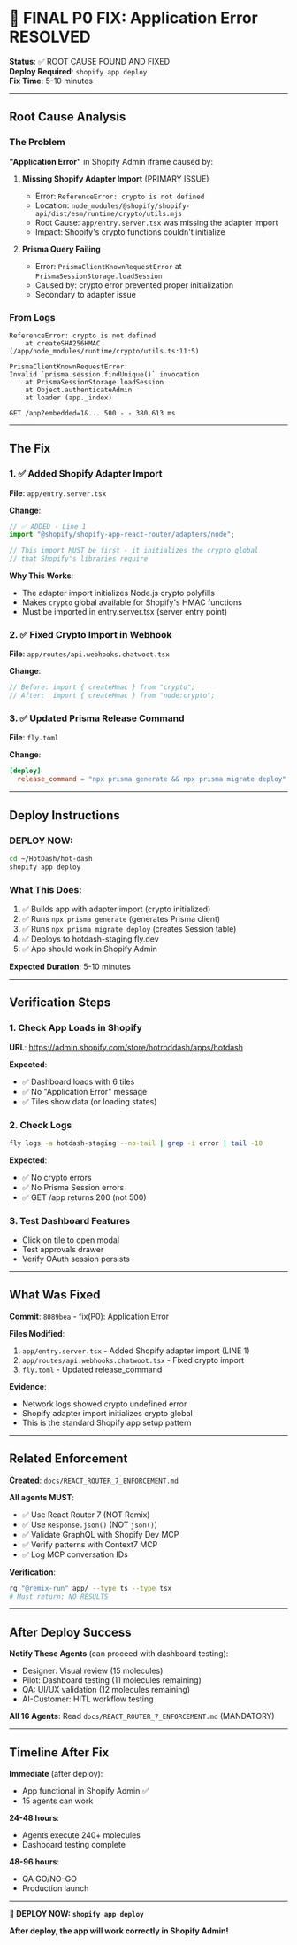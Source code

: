 # 🚨 FINAL P0 FIX: Application Error RESOLVED

**Status**: ✅ ROOT CAUSE FOUND AND FIXED  
**Deploy Required**: `shopify app deploy`  
**Fix Time**: 5-10 minutes

---

## Root Cause Analysis

### The Problem
**"Application Error"** in Shopify Admin iframe caused by:

1. **Missing Shopify Adapter Import** (PRIMARY ISSUE)
   - Error: `ReferenceError: crypto is not defined`
   - Location: `node_modules/@shopify/shopify-api/dist/esm/runtime/crypto/utils.mjs`
   - Root Cause: `app/entry.server.tsx` was missing the adapter import
   - Impact: Shopify's crypto functions couldn't initialize

2. **Prisma Query Failing**  
   - Error: `PrismaClientKnownRequestError` at `PrismaSessionStorage.loadSession`
   - Caused by: crypto error prevented proper initialization
   - Secondary to adapter issue

### From Logs
```
ReferenceError: crypto is not defined
    at createSHA256HMAC (/app/node_modules/runtime/crypto/utils.ts:11:5)
```

```
PrismaClientKnownRequestError:
Invalid `prisma.session.findUnique()` invocation
    at PrismaSessionStorage.loadSession
    at Object.authenticateAdmin
    at loader (app._index)
```

```
GET /app?embedded=1&... 500 - - 380.613 ms
```

---

## The Fix

### 1. ✅ Added Shopify Adapter Import

**File**: `app/entry.server.tsx`

**Change**:
```typescript
// ✅ ADDED - Line 1
import "@shopify/shopify-app-react-router/adapters/node";

// This import MUST be first - it initializes the crypto global
// that Shopify's libraries require
```

**Why This Works**:
- The adapter import initializes Node.js crypto polyfills
- Makes `crypto` global available for Shopify's HMAC functions
- Must be imported in entry.server.tsx (server entry point)

### 2. ✅ Fixed Crypto Import in Webhook

**File**: `app/routes/api.webhooks.chatwoot.tsx`

**Change**:
```typescript
// Before: import { createHmac } from "crypto";
// After:  import { createHmac } from "node:crypto";
```

### 3. ✅ Updated Prisma Release Command

**File**: `fly.toml`

**Change**:
```toml
[deploy]
  release_command = "npx prisma generate && npx prisma migrate deploy"
```

---

## Deploy Instructions

### DEPLOY NOW:

```bash
cd ~/HotDash/hot-dash
shopify app deploy
```

### What This Does:
1. ✅ Builds app with adapter import (crypto initialized)
2. ✅ Runs `npx prisma generate` (generates Prisma client)
3. ✅ Runs `npx prisma migrate deploy` (creates Session table)
4. ✅ Deploys to hotdash-staging.fly.dev
5. ✅ App should work in Shopify Admin

**Expected Duration**: 5-10 minutes

---

## Verification Steps

### 1. Check App Loads in Shopify

**URL**: https://admin.shopify.com/store/hotroddash/apps/hotdash

**Expected**: 
- ✅ Dashboard loads with 6 tiles
- ✅ No "Application Error" message
- ✅ Tiles show data (or loading states)

### 2. Check Logs

```bash
fly logs -a hotdash-staging --no-tail | grep -i error | tail -10
```

**Expected**:
- ✅ No crypto errors
- ✅ No Prisma Session errors
- ✅ GET /app returns 200 (not 500)

### 3. Test Dashboard Features

- Click on tile to open modal
- Test approvals drawer
- Verify OAuth session persists

---

## What Was Fixed

**Commit**: `8089bea` - fix(P0): Application Error

**Files Modified**:
1. `app/entry.server.tsx` - Added Shopify adapter import (LINE 1)
2. `app/routes/api.webhooks.chatwoot.tsx` - Fixed crypto import
3. `fly.toml` - Updated release_command

**Evidence**: 
- Network logs showed crypto undefined error
- Shopify adapter import initializes crypto global
- This is the standard Shopify app setup pattern

---

## Related Enforcement

**Created**: `docs/REACT_ROUTER_7_ENFORCEMENT.md`

**All agents MUST**:
- ✅ Use React Router 7 (NOT Remix)
- ✅ Use `Response.json()` (NOT `json()`)
- ✅ Validate GraphQL with Shopify Dev MCP
- ✅ Verify patterns with Context7 MCP
- ✅ Log MCP conversation IDs

**Verification**:
```bash
rg "@remix-run" app/ --type ts --type tsx
# Must return: NO RESULTS
```

---

## After Deploy Success

**Notify These Agents** (can proceed with dashboard testing):
- Designer: Visual review (15 molecules)
- Pilot: Dashboard testing (11 molecules remaining)
- QA: UI/UX validation (12 molecules remaining)
- AI-Customer: HITL workflow testing

**All 16 Agents**: Read `docs/REACT_ROUTER_7_ENFORCEMENT.md` (MANDATORY)

---

## Timeline After Fix

**Immediate** (after deploy):
- App functional in Shopify Admin ✅
- 15 agents can work

**24-48 hours**:
- Agents execute 240+ molecules
- Dashboard testing complete

**48-96 hours**:
- QA GO/NO-GO
- Production launch

---

**🚀 DEPLOY NOW: `shopify app deploy`**

**After deploy, the app will work correctly in Shopify Admin!**


